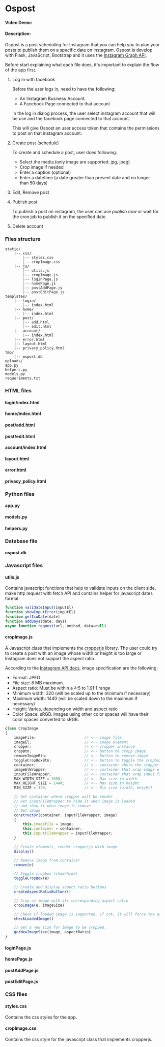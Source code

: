 # Ospost
#### Video Demo:  <URL HERE>
#### Description:
Ospost is a post scheduling for Instagram that you can help you to plan your posts to publish them on a specific date on instagram. Ospost is develop with Flask, JavaScript, Bootstrap and it uses the [Instagram Graph API](https://developers.facebook.com/docs/instagram-api "Go to Instagram API").

Before start explaining what each file does, it's important to explain the flow of the app first.

1. Log In with facebook

    Before the user logs in, need to have the following:
    * An Instagram Business Account.
    * A Facebook Page connected to that account

    In the log in dialog process, the user select instagram account that will be use and the facebook page connected to that account.

    This will give Ospost an user access token that contains the permissions to post on that instagram account.

2. Create post (schedule)

    To create and schedule a post, user does following:

    * Select the media (only image are supported: jpg, jpeg)
    * Crop image if needed
    * Enter a caption (optional)
    * Enter a datetime (a date greater than present date and no longer than 50 days)
3. Edit, Remove post
4. Publish post

    To publish a post on instagram, the user can use *publish now* or wait for the cron job to publish it on the specified date.

5. Delete account

### Files structure
```
static/
    |-- css/
        |-- styles.css
        |-- cropImage.css
    |-- js/
        |-- utils.js
        |-- cropImage.js
        |-- loginPage.js
        |-- homePage.js
        |-- postAddPage.js
        |-- postEditPage.js
templates/
    |-- login/
        |-- index.html
    |-- home/
        |-- index.html
    |-- post/
        |-- add.html
        |-- edit.html
    |-- account/
        |-- index.html
    |-- error.html
    |-- layout.html
    |-- privacy_policy.html
tmp/
    |-- ospost.db
uploads/
app.py
helpers.py
models.py
requeriments.txt
```
### HTML files

#### login/index.html
#### home/index.html
#### post/add.html
#### post/edit.html
#### account/index.html
#### layout.html
#### error.html
#### privacy_policy.html

### Python files

#### app.py
#### models.py
#### helpers.py

### Database file
#### ospost.db

### Javascript files

#### utils.js
Contains javascript functions that help to validate inputs on the client side, make http request with fetch API and contains helper for javascript dates format.

```javascript
function validateInput(inputEl)
function showInputError(inputEl)
function getIsoDate(date)
function addDays(date, days)
async function request(url, method, data=null)
```
#### cropImage.js
A Javascript class that implements the [cropperjs](https://github.com/fengyuanchen/cropperjs) library. The user could try to create a post with an image whose width or height is too large or Instagram does not support the aspect ratio.

According to the [Instagram API docs](https://developers.facebook.com/docs/instagram-api/reference/ig-user/media#image-specifications), image specification are the following:

* Format: JPEG
* File size: 8 MB maximum.
* Aspect ratio: Must be within a 4:5 to 1.91:1 range
* Minimum width: 320 (will be scaled up to the minimum if necessary)
* Maximum width: 1440 (will be scaled down to the maximum if necessary)
* Height: Varies, depending on width and aspect ratio
* Color Space: sRGB. Images using other color spaces will have their color spaces converted to sRGB.

```javascript
class CropImage
{
    imageFile;                      // <-- image file
    imageEl;                        // <-- image element
    cropper;                        // <-- cropper instance
    cropBtn;                        // <-- button to cropp image
    removeImageBtn;                 // <-- button to remove image
    toggleCropBoxBtn;               // <-- button to toggle the cropbox of cropperjs
    container;                      // <-- container where the cropper will be render
    imageElWrapper;                 // <-- container that wrap image element
    inputFileWrapper;               // <-- container that wrap input file
    MAX_WIDTH_SIZE = 1080;          // <-- Max size in width
    MAX_HEIGHT_SIZE = 1440;         // <-- Max size in height
    MIN_SIZE = 320;                 // <-- Min size (width, height)

    // Get container where cropper will be render
    // Get inputFileWrapper to hide it when image is loaded
    // and show it when image is remove
    // Get image
    constructor(container, inputFileWrapper, image)
    {
        this.imageFile = image;
        this.container = container;
        this.inputFileWrapper = inputFileWrapper;
    }

    // Create elements, render cropperjs with image
    display()

    // Remove image from container
    remove(e)

    // Toggle cropbox (show/hide)
    toggleCropBox(e)

    // Create and display aspect ratio buttons
    createAspectRatioButtons()

    // Crop an image with its corresponding aspect ratio
    cropImage(e, imageSize)

    // Check if loaded image is supported, if not, it will force the user to crop it
    checkLoadedImage()

    // Get a new size for image to be cropped.
    getNewImageSize(image, aspectRatio)
}

```

#### loginPage.js
#### homePage.js
#### postAddPage.js
#### postEditPage.js

### CSS files

#### styles.css
Contains the css styles for the app.
#### cropImage.css
Contains the css style for the javascript class that implements cropperjs.